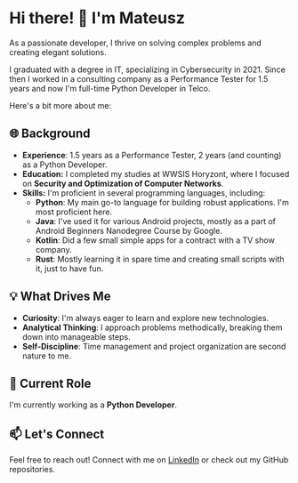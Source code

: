 # Hi there! 👋 I'm Mateusz

As a passionate developer, I thrive on solving complex problems and creating elegant solutions.

I graduated with a degree in IT, specializing in Cybersecurity in 2021. Since then I worked in a consulting company as a Performance Tester for 1.5 years and now I'm full-time Python Developer in Telco.

Here's a bit more about me:

## 🌐 Background
- **Experience**: 1.5 years as a Performance Tester, 2 years (and counting) as a Python Developer.
- **Education:** I completed my studies at WWSIS Horyzont, where I focused on **Security and Optimization of Computer Networks**.
- **Skills:** I'm proficient in several programming languages, including:
  - **Python**: My main go-to language for building robust applications. I'm most proficient here.
  - **Java**: I've used it for various Android projects, mostly as a part of Android Beginners Nanodegree Course by Google.
  - **Kotlin**: Did a few small simple apps for a contract with a TV show company.
  - **Rust**: Mostly learning it in spare time and creating small scripts with it, just to have fun.

## 💡 What Drives Me
- **Curiosity**: I'm always eager to learn and explore new technologies.
- **Analytical Thinking**: I approach problems methodically, breaking them down into manageable steps.
- **Self-Discipline**: Time management and project organization are second nature to me.

## 🚀 Current Role
I'm currently working as a **Python Developer**.

## 📫 Let's Connect
Feel free to reach out! Connect with me on [LinkedIn](https://www.linkedin.com/in/mkuniczuk/) or check out my GitHub repositories.
